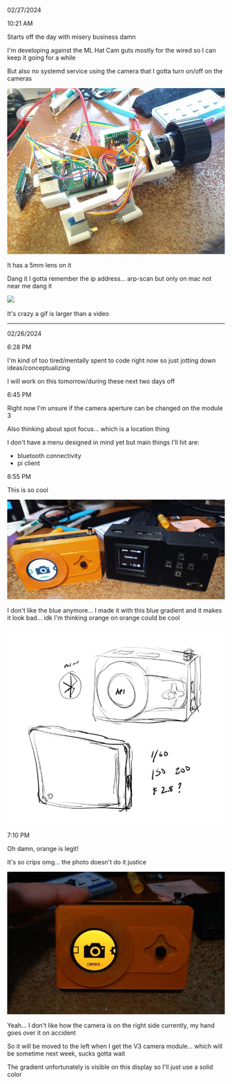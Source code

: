 02/27/2024

10:21 AM

Starts off the day with misery business damn

I'm developing against the ML Hat Cam guts mostly for the wired so I can keep it going for a while

But also no systemd service using the camera that I gotta turn on/off on the cameras

<img src="./devlog-images/ml-hat-cam-guts.JPG"/>

It has a 5mm lens on it

Dang it I gotta remember the ip address... arp-scan but only on mac not near me dang it

<img src="./devlog-images/focus.gif"/>

It's crazy a gif is larger than a video

---

02/26/2024

6:28 PM

I'm kind of too tired/mentally spent to code right now so just jotting down ideas/conceptualizing

I will work on this tomorrow/during these next two days off

6:45 PM

Right now I'm unsure if the camera aperture can be changed on the module 3

Also thinking about spot focus... which is a location thing

I don't have a menu designed in mind yet but main things I'll hit are:

- bluetooth connectivity
- pi client

6:55 PM

This is so cool

<img src="./devlog-images/side-by-side.JPG"/>

I don't like the blue anymore... I made it with this blue gradient and it makes it look bad... idk I'm thinking orange on orange could be cool

<img src="./devlog-images/drawing.JPG"/>

7:10 PM

Oh damn, orange is legit!

It's so crips omg... the photo doesn't do it justice

<img src="./devlog-images/orange.JPG"/>

Yeah... I don't like how the camera is on the right side currently, my hand goes over it on accident

So it will be moved to the left when I get the V3 camera module... which will be sometime next week, sucks gotta wait

The gradient unfortunately is visible on this display so I'll just use a solid color
